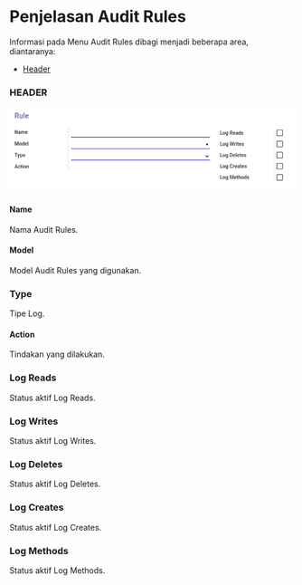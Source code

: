 # Penjelasan Audit Rules

Informasi pada Menu Audit Rules dibagi menjadi beberapa area, diantaranya:

* [Header](#bagian-header)

### <a name="bagian-header">HEADER</a>

![](../img/audit-rules/header.png)

#### <a name="field-name">Name</a>

Nama Audit Rules.

#### <a name="field-model">Model</a>

Model Audit Rules yang digunakan.

### <a name="field-type">Type</a>

Tipe Log.

#### <a name="field-action">Action</a>

Tindakan yang dilakukan.

### <a name="field-log-reads">Log Reads</a>

Status aktif Log Reads.

### <a name="field-log-writes">Log Writes</a>

Status aktif Log Writes.

### <a name="field-log-deletes">Log Deletes</a>

Status aktif Log Deletes.

### <a name="field-log-creates">Log Creates</a>

Status aktif Log Creates.

### <a name="field-log-methods">Log Methods</a>

Status aktif Log Methods.
